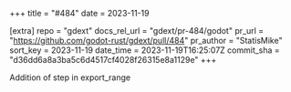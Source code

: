 +++
title = "#484"
date = 2023-11-19

[extra]
repo = "gdext"
docs_rel_url = "gdext/pr-484/godot"
pr_url = "https://github.com/godot-rust/gdext/pull/484"
pr_author = "StatisMike"
sort_key = 2023-11-19
date_time = 2023-11-19T16:25:07Z
commit_sha = "d36dd6a8a3ba5c6d4517cf4028f26315e8a1129e"
+++

Addition of step in export_range
